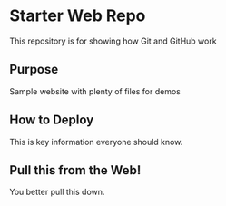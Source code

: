 # Starter Web Repo

This repository is for showing how Git and GitHub work

## Purpose

Sample website with plenty of files for demos

## How to Deploy

This is key information everyone should know.

## Pull this from the Web!

You better pull this down.
